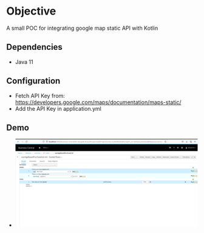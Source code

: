 # Objective
A small POC for integrating google map static API with Kotlin

## Dependencies
* Java 11

## Configuration
* Fetch API Key from: https://developers.google.com/maps/documentation/maps-static/
* Add the API Key in application.yml 

## Demo
* ![Demo](https://github.com/Sayantanmukherjee6/UserStore/blob/main/UserAgeBasedPurchaseGuidedRule.png)
